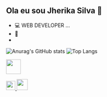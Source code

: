 ## Ola eu sou Jherika Silva 👋

- 💻 WEB DEVELOPER ...
- 🌱 
- 
![Anurag's GitHub stats](https://github-readme-stats.vercel.app/api?username=JherikaSilva&show_icons=true&theme=radical)
![Top Langs](https://github-readme-stats.vercel.app/api/top-langs/?username=JherikaSilva&layout=compact)

<img src="https://cdn.jsdelivr.net/gh/devicons/devicon@latest/icons/python/python-original.svg" width="40" height="40"/>

<i class="devicon-git-plain colored"></i>

<i class="devicon-github-original colored"></i>

<i class="devicon-vscode-plain colored"></i>
          
<i class="devicon-sqlite-plain colored"></i>
                    
          


<a href="mailto:pereirajherika@gmail.com" target="_blank">
  <img src="https://cdn.jsdelivr.net/gh/devicons/devicon/icons/google/google-original.svg" width="25" height="25"/>
</a>  

  <a href="https://www.linkedin.com/in/JherikaSilva/" target="_blank">
    <img src="https://cdn.jsdelivr.net/gh/devicons/devicon/icons/linkedin/linkedin-original.svg" width="30" height="30"/>
  </a>
  


